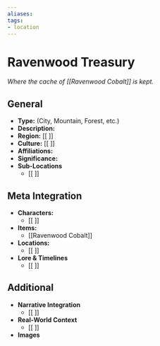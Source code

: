 ```yaml
---
aliases:
tags: 
- location
---
```

# Ravenwood Treasury 
*Where the cache of [[Ravenwood Cobalt]] is kept.*

## General

- **Type:** (City, Mountain, Forest, etc.) 
- **Description:**
- **Region:** [[ ]] 
- **Culture:** [[ ]] 
- **Affiliations:**
- **Significance:** 
- **Sub-Locations**
	- [[ ]]

## Meta Integration

- **Characters:**
	- [[ ]]
- **Items:**
	- [[Ravenwood Cobalt]]
- **Locations:** 
	- [[ ]]
- **Lore & Timelines**
	- [[ ]]

## Additional

- **Narrative Integration**
	- [[ ]]
- **Real-World Context**
	- [[ ]]
- **Images**